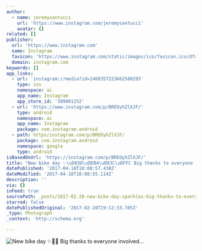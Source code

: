 ```yaml
---
author:
  - name: jeremysantucci
    url: 'https://www.instagram.com/jeremysantucci'
    avatar: {}
related: []
publisher:
  url: 'https://www.instagram.com'
  name: Instagram
  favicon: 'https://www.instagram.com/static/images/ico/favicon.ico/dfa85bb1fd63.ico'
  domain: instagram.com
keywords: []
app_links:
  - url: 'instagram://media?id=1460357223662580293'
    type: ios
    namespace: ai
    app_name: Instagram
    app_store_id: '389801252'
  - url: 'https://www.instagram.com/p/BREOyhZlXJF/'
    type: android
    namespace: ai
    app_name: Instagram
    package: com.instagram.android
  - path: https/instagram.com/p/BREOyhZlXJF/
    package: com.instagram.android
    namespace: google
    type: android
isBasedOnUrl: 'https://instagram.com/p/BREOyhZlXJF/'
title: "New bike day ✨\uD83D\uDEB4\uD83C\uDFFC Big thanks to everyone involved..."
datePublished: '2017-04-18T18:08:57.438Z'
dateModified: '2017-04-18T18:08:55.114Z'
description: ''
via: {}
inFeed: true
sourcePath: _posts/2017-02-28-new-bike-day-sparkles-big-thanks-to-everyone-involved.md
starred: false
datePublishedOriginal: '2017-02-28T19:12:33.785Z'
_type: Photograph
_context: 'http://schema.org'

---
```

![New bike day ✨ Big thanks to everyone involved...](https://scontent.cdninstagram.com/t51.2885-15/s640x640/sh0.08/e35/17076747_388236068218071_60759519357042688_n.jpg)